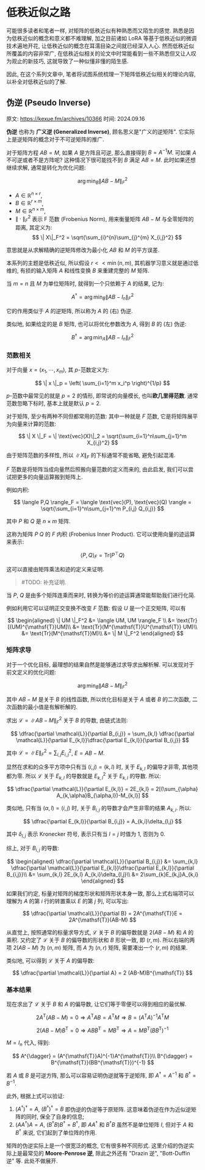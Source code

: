 # 低秩近似之路

可能很多读者和笔者一样, 对矩阵的低秩近似有种熟悉而又陌生的感觉.
熟悉是因为低秩近似的概念和意义都不难理解, 加之目前诸如 LoRA 等基于低秩近似的微调技术遍地开花, 让低秩近似的概念在耳濡目染之间就已经深入人心.
然而低秩近似所覆盖的内容非常广, 在低秩近似相关的论文中时常能看到一些不熟悉但又让人叹为观止的新技巧, 这就导致了一种似懂非懂的陌生感.

因此, 在这个系列文章中, 笔者将试图系统梳理一下矩阵低秩近似相关的理论内容, 以补全对低秩近似的了解.

## 伪逆 (Pseudo Inverse)

<a id="01"></a>

原文: <https://kexue.fm/archives/10366>
时间: 2024.09.16

**伪逆** 也称为 **广义逆 (Generalized Inverse)**, 顾名思义是"广义的逆矩阵". 它实际上是逆矩阵的概念对于不可逆矩阵的推广.

对于矩阵方程 $AB=M$, 如果 $A$ 是方阵且可逆, 那么直接得到 $B=A^{-1}M$.
可如果 $A$ 不可逆或者不是方阵呢? 这种情况下很可能找不到 $B$ 满足 $AB=M$.
此时如果还想继续求解, 通常是转化为优化问题:

$$
    \arg\min_{B} \| AB-M \|_F^2
$$

- $A\in\mathbb{R}^{n\times r}$, 
- $B\in\mathbb{R}^{r\times m}$, 
- $M\in\mathbb{R}^{n\times m}$,
- $\| \cdot \|_F^2$ 表示 F 范数 (Frobenius Norm), 用来衡量矩阵 $AB-M$ 与全零矩阵的距离, 其定义为:
  $$
    \| X\|_F^2 = \sqrt{\sum_{i}^{n}\sum_{j}^{m} X_{i,j}^2}
  $$

意思就是从求解精确的逆矩阵修改为最小化 $AB$ 和 $M$ 的平方误差.

本系列的主题是低秩近似, 所以假设 $r<< \min(n,m)$, 其机器学习意义就是通过低维的, 有损的输入矩阵 $A$ 和线性变换 $B$ 来重建完整的 $M$ 矩阵.

当 $m=n$ 且 $M$ 为单位矩阵时, 就得到一个只依赖于 $A$ 的结果, 记为:

$$
    A^\dagger = \arg\min_{B} \| AB-I_n \|_F^2
$$

它的作用类似于 $A$ 的逆矩阵, 所以称为 $A$ 的 (右) 伪逆.

类似地, 如果给定的是 $B$ 矩阵, 也可以将优化参数改为 $A$, 得到 $B$ 的 (左) 伪逆:

$$
    B^\dagger = \arg\min_{A} \| A B-I_n \|_F^2
$$

### 范数相关

对于向量 $x=(x_1,\cdots,x_m)$, 其 $p$-范数定义为:

$$
    \| x \|_p = \left( \sum_{i=1}^m x_i^p \right)^{1/p}
$$

$p$-范数中最常见的就是 $p=2$ 的情形, 即常说的向量模长, 也叫**欧几里得范数**.
通常范数忽略下标时, 基本上就是默认 $p=2$.

对于矩阵, 至少有两种不同但都常用的范数:
其中一种就是 $F$ 范数, 它是将矩阵展平为向量来计算的范数:

$$
    \| X \|_F = \| \text{vec}(X)\|_2 = \sqrt{\sum_{i=1}^n\sum_{j=1}^m X_{i,j}^2}
$$

由于矩阵范数的多样性, 所以 $\|X\|_F$ 的下标通常不能省略, 避免引起混淆.

$F$ 范数是将矩阵当成向量然后照搬向量范数的定义而来的, 由此启发, 我们可以尝试把更多的向量运算搬到矩阵上.

例如内积:

$$
    \langle P,Q \rangle_F = \langle \text{vec}(P), \text{vec}(Q) \rangle = \sqrt{\sum_{i=1}^n\sum_{j=1}^m P_{i,j} Q_{i,j}}
$$

其中 $P$ 和 $Q$ 是 $n\times m$ 矩阵.

这称为矩阵 $P$ $Q$ 的 $F$ 内积 (Frobenius Inner Product). 它可以使用向量的迹运算来表示:

$$
    \langle P,Q \rangle_F = \text{Tr}(P^\top Q)
$$

这可以直接由矩阵乘法和迹的定义来证明.

> #TODO: 补充证明.

当 $P$, $Q$ 是由多个矩阵连乘而来时, 转换为等价的迹运算通常能帮助我们进行化简.

例如利用它可以证明正交变换不改变 $F$ 范数:
假设 $U$ 是一个正交矩阵, 可以有

$$
\begin{aligned}
    \| UM \|_F^2 &= \langle UM, UM \rangle_F \\
    &= \text{Tr}[(UM)^{\mathsf{T}}UM]\\
    &= \text{Tr}(M^{\mathsf{T}}U^{\mathsf{T}} UM)\\
    &= \text{Tr}(M^{\mathsf{T}}M)\\
    &= \| M \|_F^2
\end{aligned}
$$

### 矩阵求导

对于一个优化目标, 最理想的结果自然是能够通过求导求出解析解.
可以发现对于前文定义的优化问题:

$$
    \arg\min_{B} \| AB-M \|_F^2
$$

其中 $AB-M$ 是关于 $B$ 的线性函数, 所以优化目标是关于 $A$ 或者 $B$ 的二次函数, 二次函数的最小值是有解析解的.

求出 $\mathcal{L}=\| AB-M \|_F^2$ 关于 $B$ 的导数, 由链式法则:

$$
    \dfrac{\partial \mathcal{L}}{\partial B_{i,j}} = \sum_{k,l} \dfrac{\partial \mathcal{L}}{\partial E_{k,l}}\dfrac{\partial E_{k,l}}{\partial B_{i,j}}
$$

其中 $\mathcal{L}=\|E\|_F^2=\sum_{i,j} E_{i,j}^2$, $E=AB-M$.

显然在求和的众多平方项中只有当 $(i,j)=(k,l)$ 时, 关于 $E_{k,l}$ 的偏导才非零, 其他项都为零.
所以 $\mathcal{L}$ 关于 $E_{k,l}$ 的导数就是 $E_{k,l}^2$ 关于 $E_{k,l}$ 的导数.
所以:

$$
    \dfrac{\partial \mathcal{L}}{\partial E_{k,l}} = 2E_{k,l} = 2[(\sum_{\alpha} A_{k,\alpha}B_{\alpha,l})-M_{k,l}]
$$

类似地, 只有当 $(\alpha,l)=(i,j)$ 时, 关于 $B_{i,j}$ 的导数才会产生非零的结果 $A_{k,i}$.
所以:

$$
    \dfrac{\partial E_{k,l}}{\partial B_{i,j}} = A_{k,i}\delta_{l,j}
$$

其中 $\delta_{l,j}$ 表示 Kronecker 符号, 表示只有当 $l=j$ 时值为 $1$, 否则为 $0$.

综上, 对于 $B_{i,j}$ 的导数:

$$
\begin{aligned}
    \dfrac{\partial \mathcal{L}}{\partial B_{i,j}} &= \sum_{k,l} \dfrac{\partial \mathcal{L}}{\partial E_{k,l}}\dfrac{\partial E_{k,l}}{\partial B_{i,j}}\\
    &= \sum_{k,l} 2E_{k,l} A_{k,i}\delta_{l,j}\\
    &= 2\sum_{k}E_{k,j}A_{k,i}
\end{aligned}
$$

如果我们约定, 标量对矩阵的梯度形状和矩阵形状本身一致, 那么上式右端项可以理解为 $A$ 的第 $i$ 行的转置乘以 $E$ 的第 $j$ 列, 可以写出:

$$
    \dfrac{\partial \mathcal{L}}{\partial B} = 2A^{\mathsf{T}}E = 2A^{\mathsf{T}}(AB-M)
$$

从直觉上, 按照通常的标量求导方式, $\mathcal{L}$ 关于 $B$ 的偏导数就是 $2(AB-M)$ 和 $A$ 的乘积.
又约定了 $\mathcal{L}$ 关于 $B$ 的偏导数的形状和 $B$ 形状一致, 即 $(r,m)$.
所以右端的两项 $2(AB-M)$ 为 $(n,m)$ 矩阵, 而 $A$ 为 $(n,r)$ 矩阵, 需要凑出一个 $(r,m)$ 的结果.

类似地, 可以得到 $\mathcal{L}$ 关于 $A$ 的偏导数:

$$
    \dfrac{\partial \mathcal{L}}{\partial A} = 2 (AB-M)B^{\mathsf{T}}
$$

### 基本结果

现在求出了 $\mathcal{L}$ 关于 $B$ 和 $A$ 的偏导数, 让它们等于零便可以得到相应的最优解.

$$
    2A^{\mathsf{T}}(AB-M) = 0 \Rightarrow A^{\mathsf{T}}AB = A^{\mathsf{T}}M \Rightarrow B = (A^{\mathsf{T}}A)^{-1}A^{\mathsf{T}}M 
$$

$$
    2(AB-M)B^{\mathsf{T}} = 0 \Rightarrow ABB^{\mathsf{T}} = MB^{\mathsf{T}} \Rightarrow A = MB^{\mathsf{T}}(BB^{\mathsf{T}})^{-1}
$$

$M=I_n$ 代入, 得到:

$$
    A^{\dagger} = (A^{\mathsf{T}}A)^{-1}A^{\mathsf{T}}\\
    B^{\dagger} = B^{\mathsf{T}}(BB^{\mathsf{T}})^{-1}
$$

若 $A$ 或 $B$ 是可逆方阵, 那么可以容易证明伪逆就等于逆矩阵, 即 $A^\dagger=A^{-1}$ 和 $B^\dagger=B^{-1}$.

此外, 根据上式可以验证:

1. $(A^\dagger)^{\dagger}=A$, $(B^\dagger)^{\dagger}=B$ 即伪逆的伪逆等于原矩阵. 这意味着伪逆在作为近似逆矩阵的同时, 保全了自身的信息;
2. $(AA^\dagger) A = A$, $(B^\dagger B) B^\dagger= B^\dagger$, 即 $AA^\dagger$ 和 $B^\dagger B$ 虽然不是单位矩阵 $I$, 但对于 $A$ 和 $B^\dagger$ 来说, 它们起到了单位阵的作用.

矩阵的伪逆实际上是一个很宽泛的概念, 它有很多种不同形式.
这里介绍的伪逆实际上是最常见的 **Moore-Penrose 逆**, 除此之外还有 "Drazin 逆", "Bott-Duffin 逆" 等.
此处不做展开.

